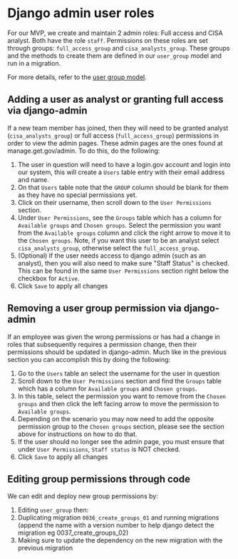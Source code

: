 # Django admin user roles

For our MVP, we create and maintain 2 admin roles:
Full access and CISA analyst. Both have the role `staff`.
Permissions on these roles are set through groups:
`full_access_group` and `cisa_analysts_group`. These
groups and the methods to create them are defined in
our `user_group` model and run in a migration.

For more details, refer to the [user group model](../../src/registrar/models/user_group.py).

## Adding a user as analyst or granting full access via django-admin

If a new team member has joined, then they will need to be granted analyst (`cisa_analysts_group`) or full access (`full_access_group`) permissions in order to view the admin pages. These admin pages are the ones found at manage.get.gov/admin.
To do this, do the following:

1. The user in question will need to have a login.gov account and login into our system, this will create a `Users` table entry with their email address and name.
2. On that `Users` table note that the `GROUP` column should be blank for them as they have no special permissions yet.
3. Click on their username, then scroll down to the `User Permissions` section.
4. Under `User Permissions`, see the `Groups` table which has a column for `Available groups` and `Chosen groups`. Select the permission you want from the `Available groups` column and click the right arrow to move it to the  `Chosen groups`. Note, if you want this user to be an analyst select `cisa_analysts_group`, otherwise select the `full_access_group`.
5. (Optional) If the user needs access to django admin (such as an analyst), then you will also need to make sure "Staff Status" is checked. This can be found in the same `User Permissions` section right below the checkbox for `Active`.
6. Click `Save` to apply all changes

## Removing a user group permission via django-admin

If an employee was given the wrong permissions or has had a change in roles that subsequently requires a permission change, then their permissions should be updated in django-admin. Much like in the previous section you can accomplish this by doing the following:

1. Go to the `Users` table an select the username for the user in question
2. Scroll down to the `User Permissions` section and find the `Groups` table which has a column for `Available groups` and `Chosen groups`.
3. In this table, select the permission you want to remove from the `Chosen groups` and then click the left facing arrow to move the permission to `Available groups`.
4. Depending on the scenario you may now need to add the opposite permission group to the `Chosen groups` section, please see the section above for instructions on how to do that.
5. If the user should no longer see the admin page, you must ensure that under `User Permissions`, `Staff status` is NOT checked.
6. Click `Save` to apply all changes

## Editing group permissions through code

We can edit and deploy new group permissions by:

1. Editing `user_group` then:
2. Duplicating migration `0036_create_groups_01`
and running migrations (append the name with a version number
to help django detect the migration eg 0037_create_groups_02)
3. Making sure to update the dependency on the new migration with the previous migration